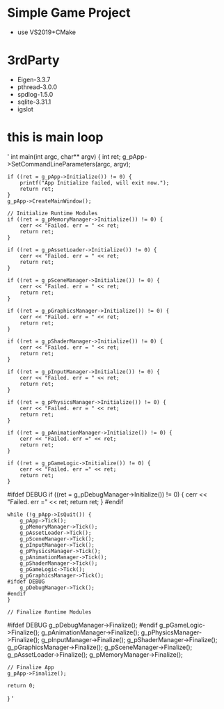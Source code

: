 # Simple Game Project 
* use VS2019+CMake

# 3rdParty 
* Eigen-3.3.7 
* pthread-3.0.0 
* spdlog-1.5.0 
* sqlite-3.31.1
* igslot

# this is main loop
'
int main(int argc, char** argv) {
	int ret;
    g_pApp->SetCommandLineParameters(argc, argv);

	if ((ret = g_pApp->Initialize()) != 0) {
		printf("App Initialize failed, will exit now.");
		return ret;
	}
	g_pApp->CreateMainWindow();

	// Initialize Runtime Modules
	if ((ret = g_pMemoryManager->Initialize()) != 0) {
        cerr << "Failed. err = " << ret;
		return ret;
	}

	if ((ret = g_pAssetLoader->Initialize()) != 0) {
        cerr << "Failed. err = " << ret;
		return ret;
	}

	if ((ret = g_pSceneManager->Initialize()) != 0) {
        cerr << "Failed. err = " << ret;
		return ret;
	}

	if ((ret = g_pGraphicsManager->Initialize()) != 0) {
        cerr << "Failed. err = " << ret;
		return ret;
	}

	if ((ret = g_pShaderManager->Initialize()) != 0) {
        cerr << "Failed. err = " << ret;
		return ret;
	}

	if ((ret = g_pInputManager->Initialize()) != 0) {
        cerr << "Failed. err = " << ret;
		return ret;
	}

	if ((ret = g_pPhysicsManager->Initialize()) != 0) {
        cerr << "Failed. err = " << ret;
		return ret;
	}

    if ((ret = g_pAnimationManager->Initialize()) != 0) {
        cerr << "Failed. err =" << ret;
        return ret;
    }

    if ((ret = g_pGameLogic->Initialize()) != 0) {
        cerr << "Failed. err =" << ret;
        return ret;
    }

#ifdef DEBUG
    if ((ret = g_pDebugManager->Initialize()) != 0) {
        cerr << "Failed. err =" << ret;
        return ret;
    }
#endif

	while (!g_pApp->IsQuit()) {
		g_pApp->Tick();
		g_pMemoryManager->Tick();
		g_pAssetLoader->Tick();
		g_pSceneManager->Tick();
		g_pInputManager->Tick();
		g_pPhysicsManager->Tick();
		g_pAnimationManager->Tick();
		g_pShaderManager->Tick();
		g_pGameLogic->Tick();
		g_pGraphicsManager->Tick();
	#ifdef DEBUG
		g_pDebugManager->Tick();
	#endif
	}

	// Finalize Runtime Modules
#ifdef DEBUG
    g_pDebugManager->Finalize();
#endif
    g_pGameLogic->Finalize();
    g_pAnimationManager->Finalize();
    g_pPhysicsManager->Finalize();
    g_pInputManager->Finalize();
    g_pShaderManager->Finalize();
    g_pGraphicsManager->Finalize();
    g_pSceneManager->Finalize();
    g_pAssetLoader->Finalize();
    g_pMemoryManager->Finalize();

	// Finalize App
	g_pApp->Finalize();

	return 0;
}
'
